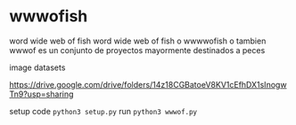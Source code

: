# wwwofish
word wide web of fish
word wide web of fish o wwwwofish o tambien wwwof es un conjunto de proyectos mayormente destinados a peces

image datasets

https://drive.google.com/drive/folders/14z18CGBatoeV8KV1cEfhDX1sInogwTn9?usp=sharing

setup code
`python3 setup.py`
run
`python3 wwwof.py`
